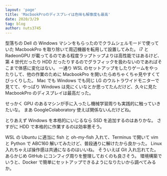 ```yaml
---
layout: 'page'
title: 'MacbookProのディスプレイは色味も解像度も最高'
date: 2020/3/29
tag: blog
author: nuts3745
---
```


型落ちの Dell の Windows マシンをもらったのでクラムシェルモードで使っていた MacbookPro を取り除いて周辺機器を転用して設置してみた。
i7 と RadeonGPU が載ってるのである程度ラップトップよりは高性能ではあるけど、第 4 世代だったり HDD だったりするのでグラフィックを扱わないのであればそこまで体感に変化はない。
一通り WSL のセットアップをしたりゲームをやったりして、他の作業のために MacbookPro を開いたらめちゃくちゃ見やすくてびっくりした。
Mac でも Windows でも同じ LG のウルトラワイドモニターで見てて、やっぱり Windows は見にくいなとか思ってたんだけど、久々に見た MacbookPro のディスプレイは最高だった。

せっかく GPU のあるマシンが手に入ったし機械学習周りも実践的に触っていきたいな。
まあ GoogleColaboratory 使えば関係ないんだけどね。

とりあえず Windows を本格的にいじるなら SSD を追加するのはありかな。
さすがに HDD で本格的に作業するのは効率悪そう。

WSL の Ubuntu に適当に fish と oh-my-fish 入れて、Terminus で開いて vim と Python で ABC160 解いてみたけど、普段通りに解けたから良かった。
Linux 入れちゃえば操作感は共通になるのはいいね。
そういえば Git 入れ忘れてた。
あらかじめ GitHub にコンフィグ周りを整理しておくのも良さそう。
環境構築でいうと、Docker で簡単にセットアップできるようになりたいから調べてみるか。
